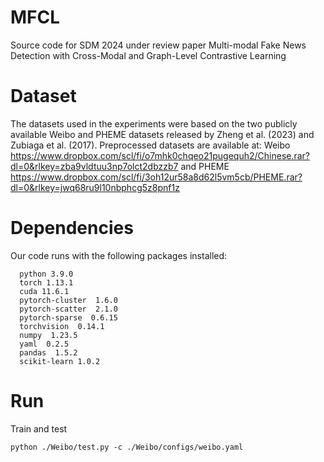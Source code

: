 # MFCL 
  Source code for SDM 2024 under review paper Multi-modal Fake News Detection with Cross-Modal and Graph-Level
Contrastive Learning
# Dataset
  The datasets used in the experiments were based on the two publicly available Weibo and PHEME datasets released by Zheng et al. (2023) and Zubiaga et al. (2017).
  Preprocessed datasets are available at: Weibo https://www.dropbox.com/scl/fi/o7mhk0chqeo21pugequh2/Chinese.rar?dl=0&rlkey=zba9vldtuu3np7olct2dbzzb7 and PHEME https://www.dropbox.com/scl/fi/3oh12ur58a8d62l5vm5cb/PHEME.rar?dl=0&rlkey=jwq68ru9l10nbphcg5z8pnf1z
# Dependencies
  Our code runs with the following packages installed:
  ```
    python 3.9.0
    torch 1.13.1
	cuda 11.6.1
	pytorch-cluster  1.6.0             
	pytorch-scatter  2.1.0          
	pytorch-sparse  0.6.15
	torchvision  0.14.1	
	numpy  1.23.5
	yaml  0.2.5
	pandas  1.5.2
    scikit-learn 1.0.2
 ```
 # Run
 Train and test
 ```
 python ./Weibo/test.py -c ./Weibo/configs/weibo.yaml
 ```
